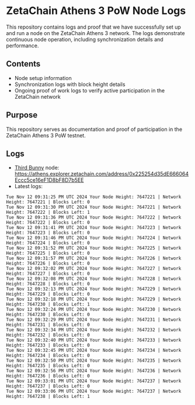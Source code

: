 # ZetaChain Athens 3 PoW Node Logs
This repository contains logs and proof that we have successfully set up and run a node on the ZetaChain Athens 3 network. The logs demonstrate continuous node operation, including synchronization details and performance.

## Contents
- Node setup information
- Synchronization logs with block height details
- Ongoing proof of work logs to verify active participation in the ZetaChain network

## Purpose
This repository serves as documentation and proof of participation in the ZetaChain Athens 3 PoW testnet.

## Logs

- [Third Bunny](https://thirdbunny.xyz/) node: https://athens.explorer.zetachain.com/address/0x225254d35dE666064Eccc5ce16eF1D8bF8D7b5EE
- Latest logs:
```
Tue Nov 12 09:31:25 PM UTC 2024 Your Node Height: 7647221 | Network Height: 7647221 | Blocks Left: 0
Tue Nov 12 09:31:30 PM UTC 2024 Your Node Height: 7647221 | Network Height: 7647222 | Blocks Left: 1
Tue Nov 12 09:31:36 PM UTC 2024 Your Node Height: 7647222 | Network Height: 7647222 | Blocks Left: 0
Tue Nov 12 09:31:41 PM UTC 2024 Your Node Height: 7647223 | Network Height: 7647223 | Blocks Left: 0
Tue Nov 12 09:31:46 PM UTC 2024 Your Node Height: 7647224 | Network Height: 7647224 | Blocks Left: 0
Tue Nov 12 09:31:52 PM UTC 2024 Your Node Height: 7647225 | Network Height: 7647225 | Blocks Left: 0
Tue Nov 12 09:31:57 PM UTC 2024 Your Node Height: 7647226 | Network Height: 7647226 | Blocks Left: 0
Tue Nov 12 09:32:02 PM UTC 2024 Your Node Height: 7647227 | Network Height: 7647227 | Blocks Left: 0
Tue Nov 12 09:32:08 PM UTC 2024 Your Node Height: 7647228 | Network Height: 7647228 | Blocks Left: 0
Tue Nov 12 09:32:13 PM UTC 2024 Your Node Height: 7647229 | Network Height: 7647229 | Blocks Left: 0
Tue Nov 12 09:32:18 PM UTC 2024 Your Node Height: 7647229 | Network Height: 7647230 | Blocks Left: 1
Tue Nov 12 09:32:24 PM UTC 2024 Your Node Height: 7647230 | Network Height: 7647230 | Blocks Left: 0
Tue Nov 12 09:32:29 PM UTC 2024 Your Node Height: 7647231 | Network Height: 7647231 | Blocks Left: 0
Tue Nov 12 09:32:34 PM UTC 2024 Your Node Height: 7647232 | Network Height: 7647232 | Blocks Left: 0
Tue Nov 12 09:32:40 PM UTC 2024 Your Node Height: 7647233 | Network Height: 7647233 | Blocks Left: 0
Tue Nov 12 09:32:45 PM UTC 2024 Your Node Height: 7647234 | Network Height: 7647234 | Blocks Left: 0
Tue Nov 12 09:32:50 PM UTC 2024 Your Node Height: 7647235 | Network Height: 7647235 | Blocks Left: 0
Tue Nov 12 09:32:56 PM UTC 2024 Your Node Height: 7647236 | Network Height: 7647236 | Blocks Left: 0
Tue Nov 12 09:33:01 PM UTC 2024 Your Node Height: 7647237 | Network Height: 7647237 | Blocks Left: 0
Tue Nov 12 09:33:06 PM UTC 2024 Your Node Height: 7647237 | Network Height: 7647238 | Blocks Left: 1
```
